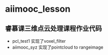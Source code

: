 

# aiimooc_lesson
睿慕课三维点云处理课程作业代码
---
- pcl_test1 实现了voxel_filter 
- aiimooc_syz 实现了pointcloud to rangeimage


